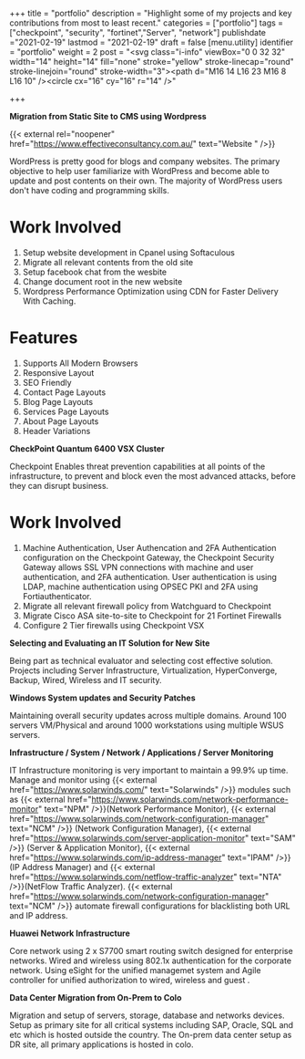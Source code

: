 +++
title = "portfolio"
description = "Highlight some of my projects and key contributions from most to least recent."
categories = ["portfolio"]
tags = ["checkpoint", "security", "fortinet","Server", "network"]
publishdate ="2021-02-19"
lastmod = "2021-02-19"
draft = false
[menu.utility]
  identifier = "portfolio"
  weight = 2
  post = "<svg class=\"i-info\" viewBox=\"0 0 32 32\" width=\"14\" height=\"14\" fill=\"none\" stroke=\"yellow\" stroke-linecap=\"round\" stroke-linejoin=\"round\" stroke-width=\"3\"><path d=\"M16 14 L16 23 M16 8 L16 10\" /><circle cx=\"16\" cy=\"16\" r=\"14\" /></svg>"

+++



**Migration from Static Site to CMS using Wordpress**

{{< external  rel="noopener" href="https://www.effectiveconsultancy.com.au/" text="Website " />}}

WordPress is pretty good for blogs and company websites. The primary objective to help user familiarize with WordPress and become able to update and post contents on their own. The majority of WordPress users don't have coding and programming skills.

# Work Involved

1. Setup website development in Cpanel using Softaculous
2. Migrate all relevant contents from the old site
3. Setup facebook chat from the wesbite
4. Change document root in the new website
5. Wordpress Performance Optimization using CDN for Faster Delivery With Caching.


# Features
 
1. Supports All Modern Browsers
2. Responsive Layout
3. SEO Friendly
4. Contact Page Layouts
5. Blog Page Layouts
6. Services Page Layouts
7. About Page Layouts
8. Header Variations

**CheckPoint Quantum 6400 VSX Cluster**

Checkpoint Enables threat prevention capabilities at all points of the infrastructure, to prevent and block even the most advanced attacks, before they can disrupt business. 

# Work Involved

1. Machine Authentication, User Authencation and 2FA Authentication configuration on the Checkpoint Gateway, the Checkpoint Security Gateway allows SSL VPN connections with machine and user authentication, and 2FA authentication. User authentication is using LDAP, machine authentication using OPSEC PKI and 2FA using Fortiauthenticator.
2. Migrate all relevant firewall policy from Watchguard to Checkpoint
3. Migrate Cisco ASA site-to-site to Checkpoint for 21 Fortinet Firewalls
4. Configure 2 Tier firewalls using Checkpoint VSX

**Selecting and Evaluating an IT Solution for New Site**

Being part as technical evaluator and selecting cost effective solution. Projects including Server Infrastructure, Virtualization, HyperConverge, Backup, Wired, Wireless and IT security.  

**Windows System updates and Security Patches** 

Maintaining overall security updates across multiple domains. Around 100 servers VM/Physical and around 1000 workstations using multiple WSUS servers. 

**Infrastructure / System / Network / Applications / Server Monitoring** 

IT Infrastructure monitoring is very important to maintain a 99.9% up time. Manage and monitor using {{< external href="https://www.solarwinds.com/" text="Solarwinds" />}} modules such as {{< external href="https://www.solarwinds.com/network-performance-monitor" text="NPM" />}}(Network Performance Monitor), {{< external href="https://www.solarwinds.com/network-configuration-manager" text="NCM" />}} (Network Configuration Manager), {{< external href="https://www.solarwinds.com/server-application-monitor" text="SAM" />}} (Server & Application Monitor), {{< external href="https://www.solarwinds.com/ip-address-manager" text="IPAM" />}} (IP Address Manager) and {{< external href="https://www.solarwinds.com/netflow-traffic-analyzer" text="NTA" />}}(NetFlow Traffic Analyzer). {{< external href="https://www.solarwinds.com/network-configuration-manager" text="NCM" />}} automate firewall configurations for blacklisting both URL and IP address.


**Huawei Network Infrastructure**

Core network using 2 x S7700 smart routing switch designed for enterprise networks. Wired and wireless using 802.1x authentication for the corporate network. Using eSight for the unified managemet system and Agile controller for unified authorization to wired, wireless and guest . 


**Data Center Migration from On-Prem to Colo**

Migration and setup of servers, storage, database and networks devices. Setup as primary site for all critical systems including SAP, Oracle, SQL and etc which is hosted outside the country. The On-prem data center setup as DR site, all primary applications is hosted in colo.



